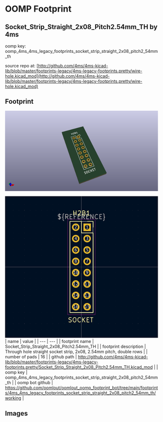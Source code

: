 # OOMP Footprint  
## Socket_Strip_Straight_2x08_Pitch2.54mm_TH  by 4ms  
  
oomp key: oomp_4ms_4ms_legacy_footprints_socket_strip_straight_2x08_pitch2_54mm_th  
  
source repo at: [http://github.com/4ms/4ms-kicad-lib/blob/master/footprints-legacy/4ms-legacy-footprints.pretty/wire-hole.kicad_mod](http://github.com/4ms/4ms-kicad-lib/blob/master/footprints-legacy/4ms-legacy-footprints.pretty/wire-hole.kicad_mod)  
## Footprint  
  
[![working_kicad_pcb_3d.png](working_kicad_pcb_3d_600.png)](working_kicad_pcb_3d.png)  
  
[![working.png](working_600.png)](working.png)  
| name | value | 
| --- | --- | 
| footprint name | Socket_Strip_Straight_2x08_Pitch2.54mm_TH | 
| footprint description | Through hole straight socket strip, 2x08, 2.54mm pitch, double rows | 
| number of pads | 16 | 
| github path | http://github.com/4ms/4ms-kicad-lib/blob/master/footprints-legacy/4ms-legacy-footprints.pretty/Socket_Strip_Straight_2x08_Pitch2.54mm_TH.kicad_mod | 
| oomp key | oomp_4ms_4ms_legacy_footprints_socket_strip_straight_2x08_pitch2_54mm_th | 
| oomp bot github | https://github.com/oomlout/oomlout_oomp_footprint_bot/tree/main/footprints/4ms_4ms_legacy_footprints_socket_strip_straight_2x08_pitch2_54mm_th/working | 
## Images  
